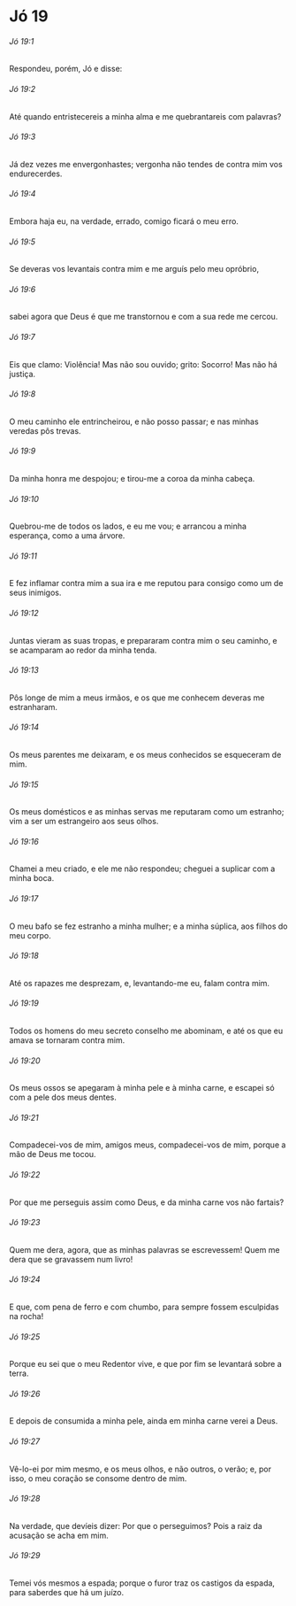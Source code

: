 # Jó 19

###### Jó 19:1

Respondeu, porém, Jó e disse:

###### Jó 19:2

Até quando entristecereis a minha alma e me quebrantareis com palavras?

###### Jó 19:3

Já dez vezes me envergonhastes; vergonha não tendes de contra mim vos endurecerdes.

###### Jó 19:4

Embora haja eu, na verdade, errado, comigo ficará o meu erro.

###### Jó 19:5

Se deveras vos levantais contra mim e me arguís pelo meu opróbrio,

###### Jó 19:6

sabei agora que Deus é que me transtornou e com a sua rede me cercou.

###### Jó 19:7

Eis que clamo: Violência! Mas não sou ouvido; grito: Socorro! Mas não há justiça.

###### Jó 19:8

O meu caminho ele entrincheirou, e não posso passar; e nas minhas veredas pôs trevas.

###### Jó 19:9

Da minha honra me despojou; e tirou-me a coroa da minha cabeça.

###### Jó 19:10

Quebrou-me de todos os lados, e eu me vou; e arrancou a minha esperança, como a uma árvore.

###### Jó 19:11

E fez inflamar contra mim a sua ira e me reputou para consigo como um de seus inimigos.

###### Jó 19:12

Juntas vieram as suas tropas, e prepararam contra mim o seu caminho, e se acamparam ao redor da minha tenda.

###### Jó 19:13

Pôs longe de mim a meus irmãos, e os que me conhecem deveras me estranharam.

###### Jó 19:14

Os meus parentes me deixaram, e os meus conhecidos se esqueceram de mim.

###### Jó 19:15

Os meus domésticos e as minhas servas me reputaram como um estranho; vim a ser um estrangeiro aos seus olhos.

###### Jó 19:16

Chamei a meu criado, e ele me não respondeu; cheguei a suplicar com a minha boca.

###### Jó 19:17

O meu bafo se fez estranho a minha mulher; e a minha súplica, aos filhos do meu corpo.

###### Jó 19:18

Até os rapazes me desprezam, e, levantando-me eu, falam contra mim.

###### Jó 19:19

Todos os homens do meu secreto conselho me abominam, e até os que eu amava se tornaram contra mim.

###### Jó 19:20

Os meus ossos se apegaram à minha pele e à minha carne, e escapei só com a pele dos meus dentes.

###### Jó 19:21

Compadecei-vos de mim, amigos meus, compadecei-vos de mim, porque a mão de Deus me tocou.

###### Jó 19:22

Por que me perseguis assim como Deus, e da minha carne vos não fartais?

###### Jó 19:23

Quem me dera, agora, que as minhas palavras se escrevessem! Quem me dera que se gravassem num livro!

###### Jó 19:24

E que, com pena de ferro e com chumbo, para sempre fossem esculpidas na rocha!

###### Jó 19:25

Porque eu sei que o meu Redentor vive, e que por fim se levantará sobre a terra.

###### Jó 19:26

E depois de consumida a minha pele, ainda em minha carne verei a Deus.

###### Jó 19:27

Vê-lo-ei por mim mesmo, e os meus olhos, e não outros, o verão; e, por isso, o meu coração se consome dentro de mim.

###### Jó 19:28

Na verdade, que devíeis dizer: Por que o perseguimos? Pois a raiz da acusação se acha em mim.

###### Jó 19:29

Temei vós mesmos a espada; porque o furor traz os castigos da espada, para saberdes que há um juízo.

